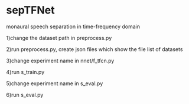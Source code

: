 # sepTFNet
monaural speech separation in time-frequency domain





1)change the dataset path in preprocess.py

2)run preprocess.py, create json files which show the file list of datasets

3)change experiment name in nnet/f_tfcn.py

4)run s_train.py

5)change experiment name in s_eval.py

6)run s_eval.py
